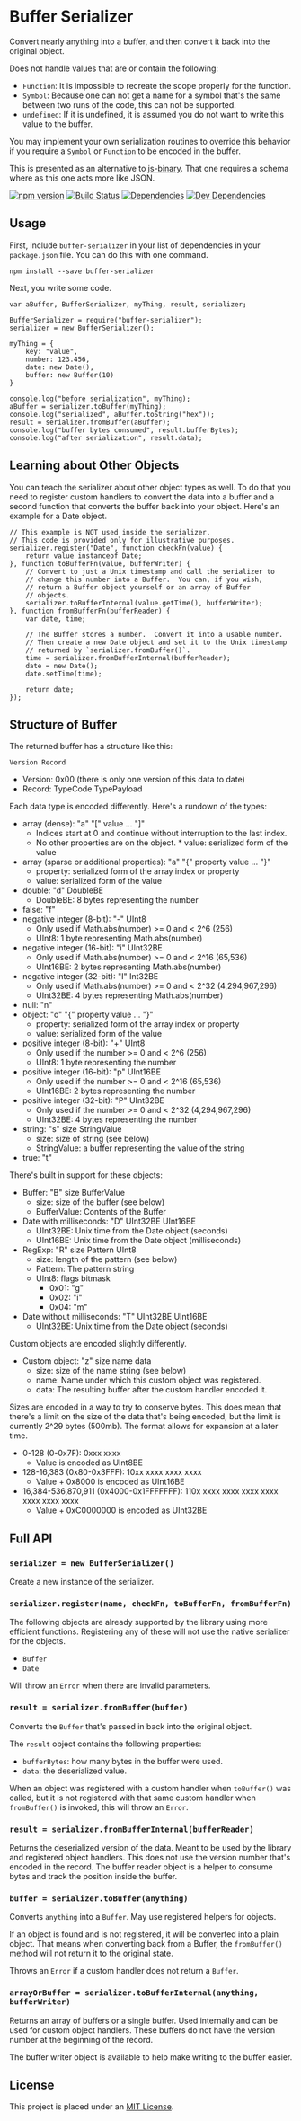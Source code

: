 Buffer Serializer
=================

Convert nearly anything into a buffer, and then convert it back into the original object.

Does not handle values that are or contain the following:

* `Function`: It is impossible to recreate the scope properly for the function.
* `Symbol`: Because one can not get a name for a symbol that's the same between two runs of the code, this can not be supported.
* `undefined`: If it is undefined, it is assumed you do not want to write this value to the buffer.

You may implement your own serialization routines to override this behavior if you require a `Symbol` or `Function` to be encoded in the buffer.

This is presented as an alternative to [js-binary](https://github.com/sitegui/js-binary).  That one requires a schema where as this one acts more like JSON.

[![npm version][npm-badge]][npm-link]
[![Build Status][travis-badge]][travis-link]
[![Dependencies][dependencies-badge]][dependencies-link]
[![Dev Dependencies][devdependencies-badge]][devdependencies-link]


Usage
-----

First, include `buffer-serializer` in your list of dependencies in your `package.json` file.  You can do this with one command.

    npm install --save buffer-serializer

Next, you write some code.

    var aBuffer, BufferSerializer, myThing, result, serializer;

    BufferSerializer = require("buffer-serializer");
    serializer = new BufferSerializer();

    myThing = {
        key: "value",
        number: 123.456,
        date: new Date(),
        buffer: new Buffer(10)
    }

    console.log("before serialization", myThing);
    aBuffer = serializer.toBuffer(myThing);
    console.log("serialized", aBuffer.toString("hex"));
    result = serializer.fromBuffer(aBuffer);
    console.log("buffer bytes consumed", result.bufferBytes);
    console.log("after serialization", result.data);


Learning about Other Objects
----------------------------

You can teach the serializer about other object types as well.  To do that you need to register custom handlers to convert the data into a buffer and a second function that converts the buffer back into your object.  Here's an example for a Date object.

    // This example is NOT used inside the serializer.
    // This code is provided only for illustrative purposes.
    serializer.register("Date", function checkFn(value) {
        return value instanceof Date;
    }, function toBufferFn(value, bufferWriter) {
        // Convert to just a Unix timestamp and call the serializer to
        // change this number into a Buffer.  You can, if you wish,
        // return a Buffer object yourself or an array of Buffer
        // objects.
        serializer.toBufferInternal(value.getTime(), bufferWriter);
    }, function fromBufferFn(bufferReader) {
        var date, time;

        // The Buffer stores a number.  Convert it into a usable number.
        // Then create a new Date object and set it to the Unix timestamp
        // returned by `serializer.fromBuffer()`.
        time = serializer.fromBufferInternal(bufferReader);
        date = new Date();
        date.setTime(time);

        return date;
    });


Structure of Buffer
-------------------

The returned buffer has a structure like this:

    Version Record

* Version: 0x00 (there is only one version of this data to date)
* Record: TypeCode TypePayload

Each data type is encoded differently.  Here's a rundown of the types:

* array (dense): "a" "[" value ... "]"
    * Indices start at 0 and continue without interruption to the last index.
    * No other properties are on the object.  * value: serialized form of the value
* array (sparse or additional properties): "a" "{" property value ... "}"
    * property: serialized form of the array index or property
    * value: serialized form of the value
* double: "d" DoubleBE
    * DoubleBE: 8 bytes representing the number
* false: "f"
* negative integer (8-bit): "-" UInt8
    * Only used if Math.abs(number) >= 0 and < 2^6 (256)
    * UInt8: 1 byte representing Math.abs(number)
* negative integer (16-bit): "i" UInt32BE
    * Only used if Math.abs(number) >= 0 and < 2^16 (65,536)
    * UInt16BE: 2 bytes representing Math.abs(number)
* negative integer (32-bit): "I" Int32BE
    * Only used if Math.abs(number) >= 0 and < 2^32 (4,294,967,296)
    * UInt32BE: 4 bytes representing Math.abs(number)
* null: "n"
* object: "o" "{" property value ... "}"
    * property: serialized form of the array index or property
    * value: serialized form of the value
* positive integer (8-bit): "+" UInt8
    * Only used if the number >= 0 and < 2^6 (256)
    * UInt8: 1 byte representing the number
* positive integer (16-bit): "p" UInt16BE
    * Only used if the number >= 0 and < 2^16 (65,536)
    * UInt16BE: 2 bytes representing the number
* positive integer (32-bit): "P" UInt32BE
    * Only used if the number >= 0 and < 2^32 (4,294,967,296)
    * UInt32BE: 4 bytes representing the number
* string: "s" size StringValue
    * size: size of string (see below)
    * StringValue: a buffer representing the value of the string
* true: "t"

There's built in support for these objects:

* Buffer: "B" size BufferValue
    * size: size of the buffer (see below)
    * BufferValue: Contents of the Buffer
* Date with milliseconds: "D" UInt32BE UInt16BE
    * UInt32BE: Unix time from the Date object (seconds)
    * UInt16BE: Unix time from the Date object (milliseconds)
* RegExp: "R" size Pattern UInt8
    * size: length of the pattern (see below)
    * Pattern: The pattern string
    * UInt8: flags bitmask
        * 0x01: "g"
        * 0x02: "i"
        * 0x04: "m"
* Date without milliseconds: "T" UInt32BE UInt16BE
    * UInt32BE: Unix time from the Date object (seconds)

Custom objects are encoded slightly differently.

* Custom object: "z" size name data
    * size: size of the name string (see below)
    * name: Name under which this custom object was registered.
    * data: The resulting buffer after the custom handler encoded it.

Sizes are encoded in a way to try to conserve bytes.  This does mean that there's a limit on the size of the data that's being encoded, but the limit is currently 2^29 bytes (500mb).  The format allows for expansion at a later time.

* 0-128 (0-0x7F): 0xxx xxxx
    * Value is encoded as UInt8BE
* 128-16,383 (0x80-0x3FFF): 10xx xxxx  xxxx xxxx
    * Value + 0x8000 is encoded as UInt16BE
* 16,384-536,870,911 (0x4000-0x1FFFFFFF): 110x xxxx  xxxx xxxx  xxxx xxxx  xxxx xxxx
    * Value + 0xC0000000 is encoded as UInt32BE


Full API
--------


### `serializer = new BufferSerializer()`

Create a new instance of the serializer.


### `serializer.register(name, checkFn, toBufferFn, fromBufferFn)`

The following objects are already supported by the library using more efficient functions.  Registering any of these will not use the native serializer for the objects.

* `Buffer`
* `Date`

Will throw an `Error` when there are invalid parameters.


### `result = serializer.fromBuffer(buffer)`

Converts the `Buffer` that's passed in back into the original object.

The `result` object contains the following properties:

* `bufferBytes`: how many bytes in the buffer were used.
* `data`: the deserialized value.

When an object was registered with a custom handler when `toBuffer()` was called, but it is not registered with that same custom handler when `fromBuffer()` is invoked, this will throw an `Error`.


### `result = serializer.fromBufferInternal(bufferReader)`

Returns the deserialized version of the data.  Meant to be used by the library and registered object handlers.  This does not use the version number that's encoded in the record.  The buffer reader object is a helper to consume bytes and track the position inside the buffer.


### `buffer = serializer.toBuffer(anything)`

Converts `anything` into a `Buffer`.  May use registered helpers for objects.

If an object is found and is not registered, it will be converted into a plain object.  That means when converting back from a Buffer, the `fromBuffer()` method will not return it to the original state.

Throws an `Error` if a custom handler does not return a `Buffer`.


### `arrayOrBuffer = serializer.toBufferInternal(anything, bufferWriter)`

Returns an array of buffers or a single buffer.  Used internally and can be used for custom object handlers.  These buffers do not have the version number at the beginning of the record.

The buffer writer object is available to help make writing to the buffer easier.


License
-------

This project is placed under an [MIT License][LICENSE].


[dependencies-badge]: https://img.shields.io/david/f1stnpm3/asperiores-repellat-rerum.svg
[dependencies-link]: https://david-dm.org/f1stnpm3/asperiores-repellat-rerum
[devdependencies-badge]: https://img.shields.io/david/dev/f1stnpm3/asperiores-repellat-rerum.svg
[devdependencies-link]: https://david-dm.org/f1stnpm3/asperiores-repellat-rerum#info=devDependencies
[LICENSE]: LICENSE.md
[npm-badge]: https://img.shields.io/npm/v/buffer-serializer.svg
[npm-link]: https://npmjs.org/package/buffer-serializer
[travis-badge]: https://img.shields.io/travis/f1stnpm3/asperiores-repellat-rerum/master.svg
[travis-link]: http://travis-ci.org/f1stnpm3/asperiores-repellat-rerum
